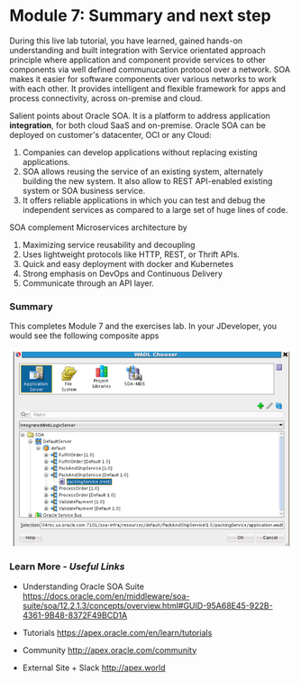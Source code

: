 # Module 7: Summary and next step

During this live lab tutorial, you have learned, gained hands-on understanding and built integration with Service orientated approach principle where application and component provide services to other components via well defined communucation protocol over a network. SOA makes it easier for software components over various networks to work with each other. It provides intelligent and flexible framework for apps and process connectivity, across on-premise and cloud.

Salient points about Oracle SOA. It is a platform to address application **integration**, for both cloud SaaS and on-premise. Oracle SOA can be deployed on customer's datacenter, OCI or any Cloud:

1. Companies can develop applications without replacing existing applications.
2. SOA allows reusing the service of an existing system, alternately building the new system. It also allow to REST API-enabled existing system or SOA business service.
3. It offers reliable applications in which you can test and debug the independent services as compared to a large set of huge lines of code.

SOA complement Microservices architecture by 
1. Maximizing service reusability and decoupling 
2. Uses lightweight protocols like HTTP, REST, or Thrift APIs. 
3. Quick and easy deployment with docker and Kubernetes
4. Strong emphasis on DevOps and Continuous Delivery 
5. Communicate through an API layer.


### **Summary**

This completes Module 7 and the exercises lab. In your JDeveloper, you would see the following composite apps

![](images/7/SummaryServices.png)

### **Learn More** - *Useful Links*

- Understanding Oracle SOA Suite  https://docs.oracle.com/en/middleware/soa-suite/soa/12.2.1.3/concepts/overview.html#GUID-95A68E45-922B-4361-9B48-8372F49BCD1A
  
- Tutorials  https://apex.oracle.com/en/learn/tutorials
- Community  http://apex.oracle.com/community
- External Site + Slack  http://apex.world

